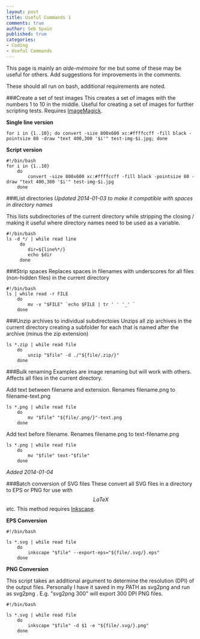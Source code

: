 ```yaml
---
layout: post
title: Useful Commands 1
comments: true
author: Seb Spain
published: true
categories:
- Coding
- Useful Commands
---
```


This page is mainly an *aide-mémoire* for me but some of these may be useful for others. Add suggestions for improvements in the comments.

These should all run on bash, additional requirements are noted.

###Create a set of test images
This creates a set of images with the numbers 1 to 10 in the middle. Useful for creating a set of images for further scripting tests. Requires [ImageMagick](http://www.imagemagick.org/).

**Single line version**

```{sh}
for i in {1..10}; do convert -size 800x600 xc:#ffffccff -fill black -pointsize 80 -draw "text 400,300 '$i'" test-img-$i.jpg; done
```
**Script version**

```{sh}
#!/bin/bash
for i in {1..10}
	do 
		convert -size 800x600 xc:#ffffccff -fill black -pointsize 80 -draw "text 400,300 '$i'" test-img-$i.jpg
	done
```

###List directories
*Updated 2014-01-03 to make it compatible with spaces in directory names*

This lists subdirectories of the current directory while stripping the closing / making it useful where directory names need to be used as a variable.

```{sh}
#!/bin/bash
ls -d */ | while read line
	 do 
	 	dir=${line%*/}
	 	echo $dir
	 done
```

###Strip spaces
Replaces spaces in filenames with underscores for all files (non-hidden files) in the current directory

```{sh}
#!/bin/bash
ls | while read -r FILE
	do 	
		mv -v "$FILE" `echo $FILE | tr ' ' '_' `
	done
```

###Unzip archives to individual subdirectoies
Unzips all zip archives in the current directory creating a subfolder for each that is named after the archive (minus the zip extension)

```{sh}
ls *.zip | while read file
	do 
		unzip "$file" -d ./"${file/.zip/}" 
	done
```

###Bulk renaming
Examples are image renaming but will work with others. Affects all files in the current directory.

Add text between filename and extension. Renames filename.png to filename-text.png

```{sh}
ls *.png | while read file
	do 
		mv "$file" "${file/.png/}"-text.png
	done
```

Add text before filename. Renames filename.png to text-filename.png

```{sh}
ls *.png | while read file
	do 
		mv "$file" text-"$file"
	done
```

*Added 2014-01-04*

###Batch conversion of SVG files
These convert all SVG files in a directory to EPS or PNG for use with $$LaTeX$$ etc. This method requires [Inkscape](http://www.inkscape.org).

**EPS Conversion**

```{sh}
#!/bin/bash

ls *.svg | while read file
	do
		inkscape "$file" --export-eps="${file/.svg/}.eps"
	done
```

**PNG Conversion**

This script takes an additional argument to determine the resolution (DPI) of the output files. Personally I have it saved in my PATH as svg2png and run as svg2png <DPI>. E.g. "svg2png 300" will export 300 DPI PNG files.

```{sh}
#!/bin/bash

ls *.svg | while read file
	do
		inkscape "$file" -d $1 -e "${file/.svg/}.png"
	done
```